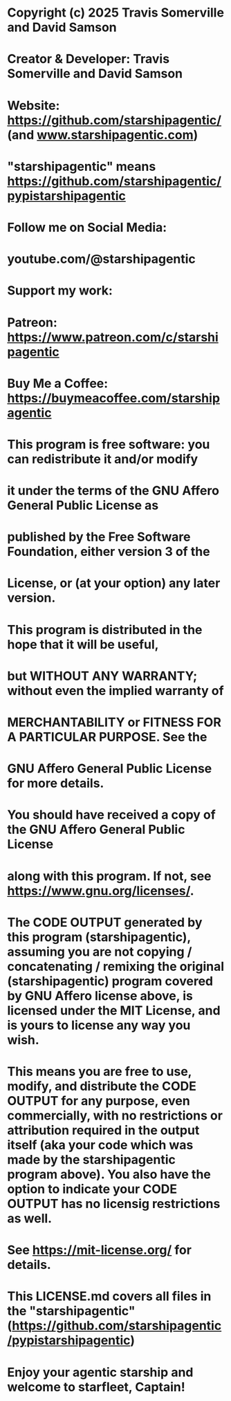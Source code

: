 # Copyright (c) 2025 Travis Somerville and David Samson
#
# Creator & Developer: Travis Somerville and David Samson
# Website: https://github.com/starshipagentic/ (and www.starshipagentic.com)
# "starshipagentic" means https://github.com/starshipagentic/pypistarshipagentic 
#
# Follow me on Social Media:
#   youtube.com/@starshipagentic
#
# Support my work:
#   Patreon: https://www.patreon.com/c/starshipagentic
#   Buy Me a Coffee: https://buymeacoffee.com/starshipagentic
#
# This program is free software: you can redistribute it and/or modify
# it under the terms of the GNU Affero General Public License as
# published by the Free Software Foundation, either version 3 of the
# License, or (at your option) any later version.
#
# This program is distributed in the hope that it will be useful,
# but WITHOUT ANY WARRANTY; without even the implied warranty of
# MERCHANTABILITY or FITNESS FOR A PARTICULAR PURPOSE.  See the
# GNU Affero General Public License for more details.
#
# You should have received a copy of the GNU Affero General Public License
# along with this program.  If not, see <https://www.gnu.org/licenses/>.
#
# The CODE OUTPUT generated by this program (starshipagentic), assuming you are not copying / concatenating / remixing the original (starshipagentic) program covered by GNU Affero license above, is licensed under the MIT License, and is yours to license any way you wish.
# This means you are free to use, modify, and distribute the CODE OUTPUT for any purpose, even commercially, with no restrictions or attribution required in the output itself (aka your code which was made by the starshipagentic program above).  You also have the option to indicate your CODE OUTPUT has no licensig restrictions as well.
# See https://mit-license.org/ for details.
# 
# This LICENSE.md covers all files in the "starshipagentic" (https://github.com/starshipagentic/pypistarshipagentic)
#
# Enjoy your agentic starship and welcome to starfleet, Captain!
